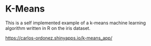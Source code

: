 # K-Means
This is a self implemented example of a k-means machine learning algorithm written in R on the iris dataset.

https://carlos-ordonez.shinyapps.io/k-means_app/

